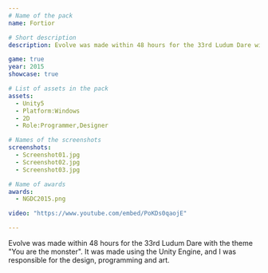 ```yaml
---
# Name of the pack
name: Fortior

# Short description
description: Evolve was made within 48 hours for the 33rd Ludum Dare with the theme “You are the Monster”.

game: true
year: 2015
showcase: true

# List of assets in the pack
assets:
  - Unity5
  - Platform:Windows
  - 2D
  - Role:Programmer,Designer

# Names of the screenshots
screenshots:
  - Screenshot01.jpg
  - Screenshot02.jpg
  - Screenshot03.jpg

# Name of awards
awards:
  - NGDC2015.png

video: "https://www.youtube.com/embed/PoKDs0qaojE"

---
```


Evolve was made within 48 hours for the 33rd Ludum Dare with the theme "You are the monster". It was made using the Unity Engine, and I was responsible for the design, programming and art.
